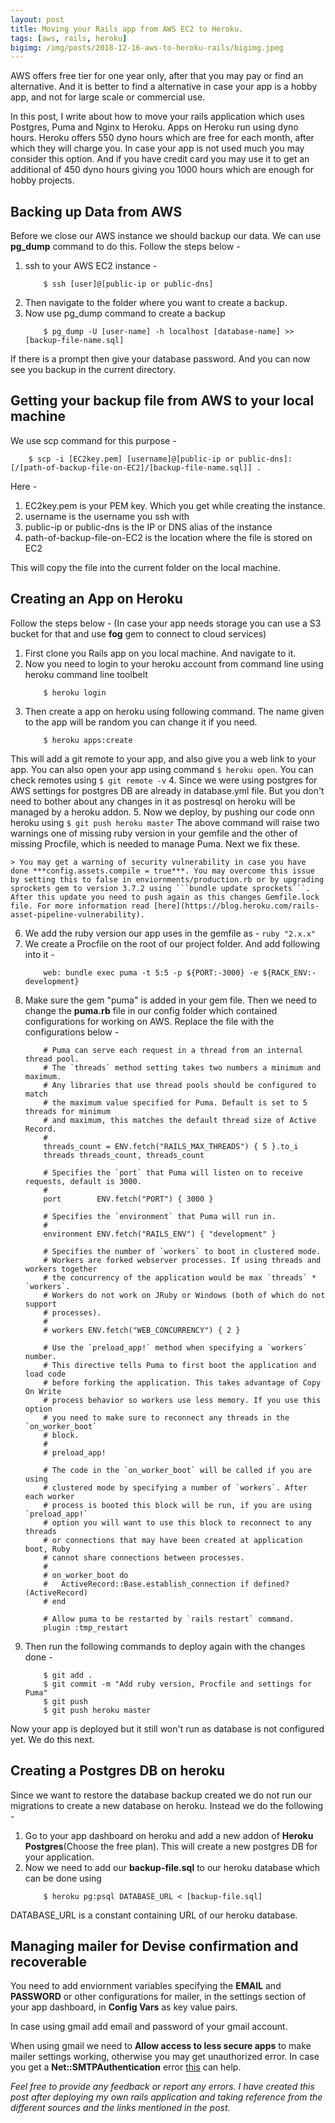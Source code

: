 ```yaml
---
layout: post
title: Moving your Rails app from AWS EC2 to Heroku.
tags: [aws, rails, heroku]
bigimg: /img/posts/2018-12-16-aws-to-heroku-rails/bigimg.jpeg
---
```


AWS offers free tier for one year only, after that you may pay or find an alternative. And it is better to find a alternative in case your app is a hobby app, and not for large scale or commercial use.

In this post, I write about how to move your rails application which uses Postgres, Puma and Nginx to Heroku. Apps on Heroku run using dyno hours. Heroku offers 550 dyno hours which are free for each month, after which they will charge you. In case your app is not used much you may consider this option. And if you have credit card you may use it to get an additional of 450 dyno hours giving you 1000 hours which are enough for hobby projects.

## Backing up Data from AWS

Before we close our AWS instance we should backup our data. We can use **pg_dump** command to do this. Follow the steps below -

1. ssh to your AWS EC2 instance - 
    ```
        $ ssh [user]@[public-ip or public-dns]
    ```
2. Then navigate to the folder where you want to create a backup.
3. Now use pg_dump command to create a backup
    ```
        $ pg_dump -U [user-name] -h localhost [database-name] >> [backup-file-name.sql]
    ```

If there is a prompt then give your database password. And you can now see you backup in the current directory.

## Getting your backup file from AWS to your local machine
We use scp command for this purpose -

```
    $ scp -i [EC2key.pem] [username]@[public-ip or public-dns]:[/[path-of-backup-file-on-EC2]/[backup-file-name.sql]] . 
```

Here - 
1. EC2key.pem is your PEM key. Which you get while creating the instance.
2. username is the username you ssh with
3. public-ip or public-dns is the IP or DNS alias of the instance
4. path-of-backup-file-on-EC2 is the location where the file is stored on EC2

This will copy the file into the current folder on the local machine.

## Creating an App on Heroku 

Follow the steps below - (In case your app needs storage you can use a S3 bucket for that and use **fog** gem to connect to cloud services) 


1. First clone you Rails app on you local machine. And navigate to it.
2. Now you need to login to your heroku account from command line using heroku command line toolbelt
    ```
        $ heroku login        
    ```
3. Then create a app on heroku using following command. The name given to the app will be random you can change it if you need.
    ```
        $ heroku apps:create
    ```
This will add a git remote to your app, and also give you a web link to your app. You can also open your app using command ```$ heroku open```. You can check remotes using ```$ git remote -v```
4. Since we were using postgres for AWS settings for postgres DB are already in database.yml file. But you don't need to bother about any changes in it as postresql on heroku will be managed by a heroku addon.
5. Now we deploy, by pushing our code onn heroku using 
    ```
        $ git push heroku master
    ```
    The above command will raise two warnings one of missing ruby version in your gemfile and the other of missing Procfile, which is needed to manage Puma. Next we fix these.
    
    > You may get a warning of security vulnerability in case you have done ***config.assets.compile = true***. You may overcome this issue by setting this to false in enviornments/production.rb or by upgrading sprockets gem to version 3.7.2 using ```bundle update sprockets```. After this update you need to push again as this changes Gemfile.lock file. For more information read [here](https://blog.heroku.com/rails-asset-pipeline-vulnerability).
    
6. We add the ruby version our app uses in the gemfile as - ```ruby "2.x.x"```
7. We create a Procfile on the root of our project folder. And add following into it - 
    ```
        web: bundle exec puma -t 5:5 -p ${PORT:-3000} -e ${RACK_ENV:-development}
    ```
8.  Make sure the gem "puma" is added in your gem file. Then we need to change the **puma.rb** file in our config folder which contained configurations for working on AWS. Replace the file with the configurations below -
    ```
        # Puma can serve each request in a thread from an internal thread pool.
        # The `threads` method setting takes two numbers a minimum and maximum.
        # Any libraries that use thread pools should be configured to match
        # the maximum value specified for Puma. Default is set to 5 threads for minimum
        # and maximum, this matches the default thread size of Active Record.
        #
        threads_count = ENV.fetch("RAILS_MAX_THREADS") { 5 }.to_i
        threads threads_count, threads_count
        
        # Specifies the `port` that Puma will listen on to receive requests, default is 3000.
        #
        port        ENV.fetch("PORT") { 3000 }
        
        # Specifies the `environment` that Puma will run in.
        #
        environment ENV.fetch("RAILS_ENV") { "development" }
        
        # Specifies the number of `workers` to boot in clustered mode.
        # Workers are forked webserver processes. If using threads and workers together
        # the concurrency of the application would be max `threads` * `workers`.
        # Workers do not work on JRuby or Windows (both of which do not support
        # processes).
        #
        # workers ENV.fetch("WEB_CONCURRENCY") { 2 }
        
        # Use the `preload_app!` method when specifying a `workers` number.
        # This directive tells Puma to first boot the application and load code
        # before forking the application. This takes advantage of Copy On Write
        # process behavior so workers use less memory. If you use this option
        # you need to make sure to reconnect any threads in the `on_worker_boot`
        # block.
        #
        # preload_app!
        
        # The code in the `on_worker_boot` will be called if you are using
        # clustered mode by specifying a number of `workers`. After each worker
        # process is booted this block will be run, if you are using `preload_app!`
        # option you will want to use this block to reconnect to any threads
        # or connections that may have been created at application boot, Ruby
        # cannot share connections between processes.
        #
        # on_worker_boot do
        #   ActiveRecord::Base.establish_connection if defined?(ActiveRecord)
        # end
        
        # Allow puma to be restarted by `rails restart` command.
        plugin :tmp_restart
    ```
9.  Then run the following commands to deploy again with the changes done -
    ```
        $ git add .
        $ git commit -m "Add ruby version, Procfile and settings for Puma"
        $ git push
        $ git push heroku master
    ```

Now your app is deployed but it still won't run as database is not configured yet. We do this next.

## Creating a Postgres DB on heroku

Since we want to restore the database backup created we do not run our migrations to create a new database on heroku. Instead we do the following -

1. Go to your app dashboard on heroku and add a new addon of **Heroku Postgres**(Choose the free plan). This will create a new postgres DB for your application.
2. Now we need to add our **backup-file.sql** to our heroku database which can be done using
    ```
        $ heroku pg:psql DATABASE_URL < [backup-file.sql]
    ```
DATABASE_URL is a constant containing URL of our heroku database.

## Managing mailer for Devise confirmation and recoverable

You need to add enviornment variables specifying the **EMAIL** and **PASSWORD** or other configurations for mailer, in the settings section of your app dashboard, in **Config Vars** as key value pairs.

In case using gmail add email and password of your gmail account. 

When using gmail we need to **Allow access to less secure apps** to make mailer settings working, otherwise you may get unauthorized error. In case you get a **Net::SMTPAuthentication** error [this](https://stackoverflow.com/questions/18124878/netsmtpauthenticationerror-when-sending-email-from-rails-app-on-staging-envir) can help.

*Feel free to provide any feedback or report any errors. I have created this post after deploying my own rails application and taking reference from the different sources and the links mentioned in the post.*

